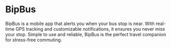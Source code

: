 # BipBus
BipBus is a mobile app that alerts you when your bus stop is near. With real-time GPS tracking and customizable notifications, it ensures you never miss your stop. Simple to use and reliable, BipBus is the perfect travel companion for stress-free commuting.
